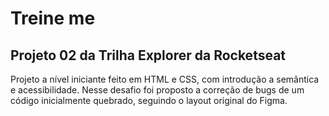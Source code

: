 # Treine me

## Projeto 02 da Trilha Explorer da Rocketseat

Projeto a nível iniciante feito em HTML e CSS, com introdução a semântica e acessibilidade. Nesse desafio foi proposto a correção de bugs de um código inicialmente quebrado, seguindo o layout original do Figma.
